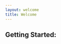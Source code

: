 ```yaml
---
layout: welcome
title: Welcome
---
```

<section id="step1" class="wrapper style2 special">
<h1>Getting Started:</h1>
</section>